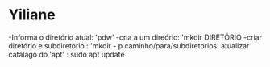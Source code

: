# Yiliane

-Informa o diretório atual: 'pdw'
-cria a um direório: 'mkdir DIRETÓRIO
-criar diretório e subdiretorio : 'mkdir - p caminho/para/subdiretorios'
atualizar catálago do 'apt' : sudo apt update

